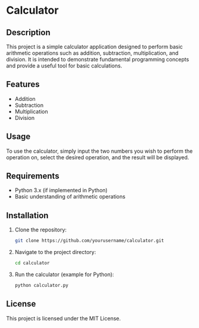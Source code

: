 # Calculator

## Description

This project is a simple calculator application designed to perform basic arithmetic operations such as addition, subtraction, multiplication, and division. It is intended to demonstrate fundamental programming concepts and provide a useful tool for basic calculations.

## Features

- Addition
- Subtraction
- Multiplication
- Division

## Usage

To use the calculator, simply input the two numbers you wish to perform the operation on, select the desired operation, and the result will be displayed.

## Requirements

- Python 3.x (if implemented in Python)
- Basic understanding of arithmetic operations

## Installation

1. Clone the repository:
    ```bash
    git clone https://github.com/yourusername/calculator.git
    ```

2. Navigate to the project directory:
    ```bash
    cd calculator
    ```

3. Run the calculator (example for Python):
    ```bash
    python calculator.py
    ```

## License

This project is licensed under the MIT License.


